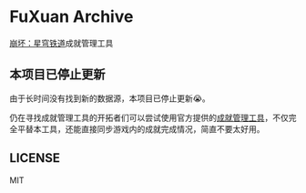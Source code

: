 # FuXuan Archive

[崩坏：星穹铁道](https://sr.mihoyo.com/)成就管理工具

## 本项目已停止更新

由于长时间没有找到新的数据源，本项目已停止更新😭。

仍在寻找成就管理工具的开拓者们可以尝试使用官方提供的[成就管理工具](https://act.mihoyo.com/sr/event/cultivation-tool/index.html#/tools/achievement)，不仅完全平替本工具，还能直接同步游戏内的成就完成情况，简直不要太好用。

## LICENSE

MIT
